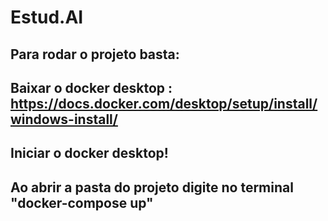 # Estud.AI

## Para rodar o projeto basta:

## Baixar o docker desktop : https://docs.docker.com/desktop/setup/install/windows-install/

## Iniciar o docker desktop!

## Ao abrir a pasta do projeto digite no terminal "docker-compose up"
